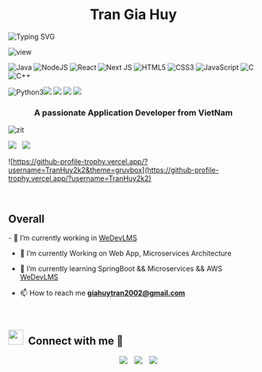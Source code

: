 <h1 align="center" I'm <a href="https://100rabhcsmc.github.io/Me.io/" target="blank">
Tran Gia Huy</a></h1> 

![Typing SVG](https://readme-typing-svg.herokuapp.com/?width=600&lines=Backend+Developer;Tech+Blogger;NLP+Engineer;Full-stack+Developer)


![view](https://komarev.com/ghpvc/?username=TranHuy2k2)


![Java](https://img.shields.io/badge/Java-ED8B00?style=for-the-badge&logo=java&logoColor=white)
![NodeJS](https://img.shields.io/badge/node.js-6DA55F?style=for-the-badge&logo=node.js&logoColor=white)
![React](https://img.shields.io/badge/react-%2320232a.svg?style=for-the-badge&logo=react&logoColor=%2361DAFB)
![Next JS](https://img.shields.io/badge/Next-black?style=for-the-badge&logo=next.js&logoColor=white)
![HTML5](https://img.shields.io/badge/html5-%23E34F26.svg?style=for-the-badge&logo=html5&logoColor=white)
![CSS3](https://img.shields.io/badge/css3-%231572B6.svg?style=for-the-badge&logo=css3&logoColor=white)
![JavaScript](https://img.shields.io/badge/javascript-%23323330.svg?style=for-the-badge&logo=javascript&logoColor=%23F7DF1E)
![C](https://img.shields.io/badge/c-%2300599C.svg?style=for-the-badge&logo=c&logoColor=white)
![C++](https://img.shields.io/badge/c++-%2300599C.svg?style=for-the-badge&logo=c%2B%2B&logoColor=white)

![Python3](https://img.shields.io/badge/Python-3776AB?style=for-the-badge&logo=python&logoColor=white)<img src = "https://img.shields.io/badge/PyTorch-EE4C2C?style=for-the-badge&logo=PyTorch&logoColor=white"> <img src = "https://img.shields.io/badge/Keras-D00000?style=for-the-badge&logo=Keras&logoColor=white"> <img src = "https://img.shields.io/badge/TensorFlow-FF6F00?style=for-the-badge&logo=tensorflow&logoColor=white"> <img src = "https://img.shields.io/badge/Weights_&_Biases-FFBE00?style=for-the-badge&logo=WeightsAndBiases&logoColor=white">

<h3 align="center">A passionate Application Developer from VietNam</h3>

![zit](https://scontent.fsgn2-4.fna.fbcdn.net/v/t39.30808-6/393314234_206660519110198_7662038197066498013_n.png?stp=dst-jpg&_nc_cat=101&ccb=1-7&_nc_sid=173fa1&_nc_ohc=vrAXflUYgjIAX9w-zat&_nc_ht=scontent.fsgn2-4.fna&oh=00_AfCybNXmmblqnRtw9XMlKlwHE2ejddvtXYuB2Z72T3bsNg&oe=6590801F)

<img src="https://github-readme-stats.vercel.app/api?username=TranHuy2k2&show_icons=true&count_private=true"> &nbsp; <img src="https://github-readme-stats.vercel.app/api/top-langs/?username=TranHuy2k2&layout=compact&langs_count=6">


![https://github-profile-trophy.vercel.app/?username=TranHuy2k2&theme=gruvbox](https://github-profile-trophy.vercel.app/?username=TranHuy2k2)

<br/>
<h2 align="left" target="blank">
Overall</h2>
<a target="_blank" align="center" />

<div style="">
- 🔭 I’m currently working in <a href="https://phoenix.tech/griffyn/" target="blank">WeDevLMS</a>

- 🌱 I’m currently Working on Web App, Microservices Architecture

- 🌱 I’m currently learning SpringBoot && Microservices && AWS <a href="https://github.com/TranHuy2k2/WeDevLMS" target="blank">WeDevLMS</a>

- 📫 How to reach me **giahuytran2002@gmail.com**
</div>

<br/>
<h2> <img src="https://media.giphy.com/media/iY8CRBdQXODJSCERIr/giphy.gif" width="30" height="30" style="margin-right: 10px;">Connect with me 🤝 </h2>

<p align="center">

 <div align="center"  class="icons-social" style="margin-left: 10px;">
	<a style="margin-left: 10px;"  target="_blank" href="https://www.linkedin.com/in/gia-huy-tran-903b65262/">
			<img src="https://img.icons8.com/doodle/40/000000/linkedin--v2.png"></a>
	<a style="margin-left: 10px;" target="_blank" href="https://github.com/TranHuy2k2">
		<img src="https://img.icons8.com/doodle/40/000000/github--v1.png"></a>
	<a style="margin-left: 10px;" target="_blank" href="https://www.instagram.com/tgiahui">
			<img src="https://img.icons8.com/doodle/40/000000/instagram-new--v2.png"></a>
      </div>

</p>




